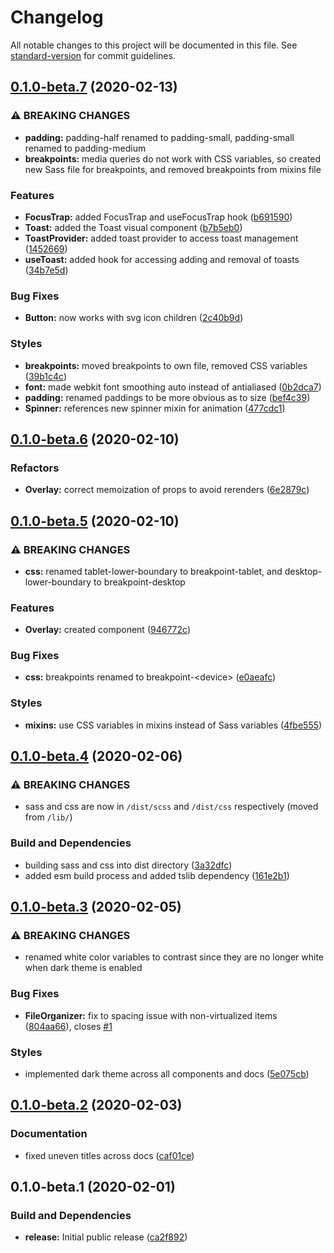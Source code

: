 # Changelog

All notable changes to this project will be documented in this file. See [standard-version](https://github.com/conventional-changelog/standard-version) for commit guidelines.

## [0.1.0-beta.7](https://github.com/PDFTron/webviewer-react-toolkit/compare/v0.1.0-beta.6...v0.1.0-beta.7) (2020-02-13)

### ⚠ BREAKING CHANGES

- **padding:** padding-half renamed to padding-small, padding-small renamed to padding-medium
- **breakpoints:** media queries do not work with CSS variables, so created new Sass file for breakpoints, and removed breakpoints from mixins file

### Features

- **FocusTrap:** added FocusTrap and useFocusTrap hook ([b691590](https://github.com/PDFTron/webviewer-react-toolkit/commit/b691590c3dc1a885eff81798ff66ce01932c6a41))
- **Toast:** added the Toast visual component ([b7b5eb0](https://github.com/PDFTron/webviewer-react-toolkit/commit/b7b5eb090f1f0323de2736ef0cdb5d401b65f328))
- **ToastProvider:** added toast provider to access toast management ([1452669](https://github.com/PDFTron/webviewer-react-toolkit/commit/1452669447f85c48a8ace9b50ae492c94e248fdd))
- **useToast:** added hook for accessing adding and removal of toasts ([34b7e5d](https://github.com/PDFTron/webviewer-react-toolkit/commit/34b7e5d1b60bccaaf266d929e6b43a87fb9830ec))

### Bug Fixes

- **Button:** now works with svg icon children ([2c40b9d](https://github.com/PDFTron/webviewer-react-toolkit/commit/2c40b9d5dc0a78ca7b51bf0d3290c8fe887828c0))

### Styles

- **breakpoints:** moved breakpoints to own file, removed CSS variables ([39b1c4c](https://github.com/PDFTron/webviewer-react-toolkit/commit/39b1c4ce0d69003e76b8536cf180078917f8fe9c))
- **font:** made webkit font smoothing auto instead of antialiased ([0b2dca7](https://github.com/PDFTron/webviewer-react-toolkit/commit/0b2dca7c2537ab872351e398330c27a9d09c9b7d))
- **padding:** renamed paddings to be more obvious as to size ([bef4c39](https://github.com/PDFTron/webviewer-react-toolkit/commit/bef4c3949b5a200f0460c45accd16dc5a13192b5))
- **Spinner:** references new spinner mixin for animation ([477cdc1](https://github.com/PDFTron/webviewer-react-toolkit/commit/477cdc1cf990cc7d7499ca9f6041d52e4c9478fa))

## [0.1.0-beta.6](https://github.com/PDFTron/webviewer-react-toolkit/compare/v0.1.0-beta.5...v0.1.0-beta.6) (2020-02-10)

### Refactors

- **Overlay:** correct memoization of props to avoid rerenders ([6e2879c](https://github.com/PDFTron/webviewer-react-toolkit/commit/6e2879cf82f4832e332c5d24fb487e28bce612ce))

## [0.1.0-beta.5](https://github.com/PDFTron/webviewer-react-toolkit/compare/v0.1.0-beta.4...v0.1.0-beta.5) (2020-02-10)

### ⚠ BREAKING CHANGES

- **css:** renamed tablet-lower-boundary to breakpoint-tablet, and desktop-lower-boundary to breakpoint-desktop

### Features

- **Overlay:** created component ([946772c](https://github.com/PDFTron/webviewer-react-toolkit/commit/946772c606f8b21c4fbb5dfc539074cee6c23c35))

### Bug Fixes

- **css:** breakpoints renamed to breakpoint-\<device\> ([e0aeafc](https://github.com/PDFTron/webviewer-react-toolkit/commit/e0aeafc72f5a34e74dea764e63c039f231026908))

### Styles

- **mixins:** use CSS variables in mixins instead of Sass variables ([4fbe555](https://github.com/PDFTron/webviewer-react-toolkit/commit/4fbe555dbb5f62b615dc89773b96516b31804f4d))

## [0.1.0-beta.4](https://github.com/PDFTron/webviewer-react-toolkit/compare/v0.1.0-beta.3...v0.1.0-beta.4) (2020-02-06)

### ⚠ BREAKING CHANGES

- sass and css are now in `/dist/scss` and `/dist/css` respectively (moved from `/lib/`)

### Build and Dependencies

- building sass and css into dist directory ([3a32dfc](https://github.com/PDFTron/webviewer-react-toolkit/commit/3a32dfc625ef2a9eb7b34612ae688b79553f3ff9))
- added esm build process and added tslib dependency ([161e2b1](https://github.com/PDFTron/webviewer-react-toolkit/commit/161e2b174a2b4ed57ea9075a70023eb492b31e90))

## [0.1.0-beta.3](https://github.com/PDFTron/webviewer-react-toolkit/compare/v0.1.0-beta.2...v0.1.0-beta.3) (2020-02-05)

### ⚠ BREAKING CHANGES

- renamed white color variables to contrast since they are no longer white when dark theme is enabled

### Bug Fixes

- **FileOrganizer:** fix to spacing issue with non-virtualized items ([804aa66](https://github.com/PDFTron/webviewer-react-toolkit/commit/804aa6698efd1cf25af39c36d5e307bc1b184515)), closes [#1](https://github.com/PDFTron/webviewer-react-toolkit/issues/1)

### Styles

- implemented dark theme across all components and docs ([5e075cb](https://github.com/PDFTron/webviewer-react-toolkit/commit/5e075cb6aae66dcddc95933f8f9631644e52eefb))

## [0.1.0-beta.2](https://github.com/PDFTron/webviewer-react-toolkit/compare/v0.1.0-beta.1...v0.1.0-beta.2) (2020-02-03)

### Documentation

- fixed uneven titles across docs ([caf01ce](https://github.com/PDFTron/webviewer-react-toolkit/commit/caf01ce6e8edf17c011ee65544124511a90c7000))

## 0.1.0-beta.1 (2020-02-01)

### Build and Dependencies

- **release:** Initial public release ([ca2f892](https://github.com/PDFTron/webviewer-react-toolkit/commit/ca2f8929b3c015cb0d979c7dd540180dca1a8e51))
